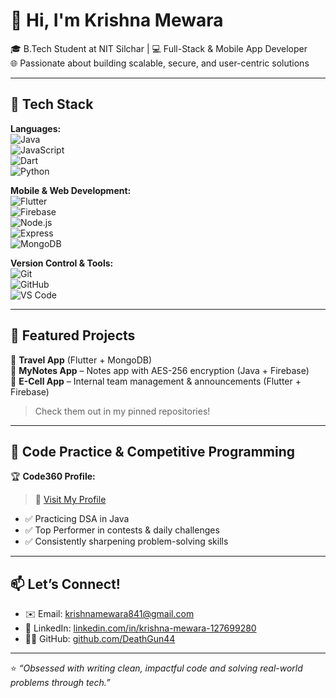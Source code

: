 # 👋 Hi, I'm Krishna Mewara

🎓 B.Tech Student at NIT Silchar | 💻 Full-Stack & Mobile App Developer  
🌐 Passionate about building scalable, secure, and user-centric solutions

---

## 🚀 Tech Stack

**Languages:**  
![Java](https://img.shields.io/badge/Java-007396?style=flat-square&logo=java&logoColor=white)  
![JavaScript](https://img.shields.io/badge/JavaScript-F7DF1E?style=flat-square&logo=javascript&logoColor=black)  
![Dart](https://img.shields.io/badge/Dart-0175C2?style=flat-square&logo=dart&logoColor=white)  
![Python](https://img.shields.io/badge/Python-3776AB?style=flat-square&logo=python&logoColor=white)

**Mobile & Web Development:**  
![Flutter](https://img.shields.io/badge/Flutter-02569B?style=flat-square&logo=flutter&logoColor=white)  
![Firebase](https://img.shields.io/badge/Firebase-FFCA28?style=flat-square&logo=firebase&logoColor=black)  
![Node.js](https://img.shields.io/badge/Node.js-339933?style=flat-square&logo=nodedotjs&logoColor=white)  
![Express](https://img.shields.io/badge/Express.js-000000?style=flat-square&logo=express&logoColor=white)  
![MongoDB](https://img.shields.io/badge/MongoDB-4EA94B?style=flat-square&logo=mongodb&logoColor=white)

**Version Control & Tools:**  
![Git](https://img.shields.io/badge/Git-F05032?style=flat-square&logo=git&logoColor=white)  
![GitHub](https://img.shields.io/badge/GitHub-181717?style=flat-square&logo=github&logoColor=white)  
![VS Code](https://img.shields.io/badge/VS_Code-007ACC?style=flat-square&logo=visual-studio-code&logoColor=white)

---

## 📱 Featured Projects

🧭 **Travel App** (Flutter + MongoDB)  
🔐 **MyNotes App** – Notes app with AES-256 encryption (Java + Firebase)  
🚀 **E-Cell App** – Internal team management & announcements (Flutter + Firebase)

> Check them out in my pinned repositories!

---

## 🧠 Code Practice & Competitive Programming

🏆 **Code360 Profile:**  
> 🔗 [Visit My Profile](https://www.naukri.com/code360/profile/DeathGun)

- ✅ Practicing DSA in Java
- ✅ Top Performer in contests & daily challenges
- ✅ Consistently sharpening problem-solving skills

---

## 📫 Let’s Connect!

- ✉️ Email: [krishnamewara841@gmail.com](mailto:krishnamewara841@gmail.com)  
- 💼 LinkedIn: [linkedin.com/in/krishna-mewara-127699280](https://linkedin.com/in/krishna-mewara-127699280)  
- 🧑‍💻 GitHub: [github.com/DeathGun44](https://github.com/DeathGun44)

---

⭐ _“Obsessed with writing clean, impactful code and solving real-world problems through tech.”_
